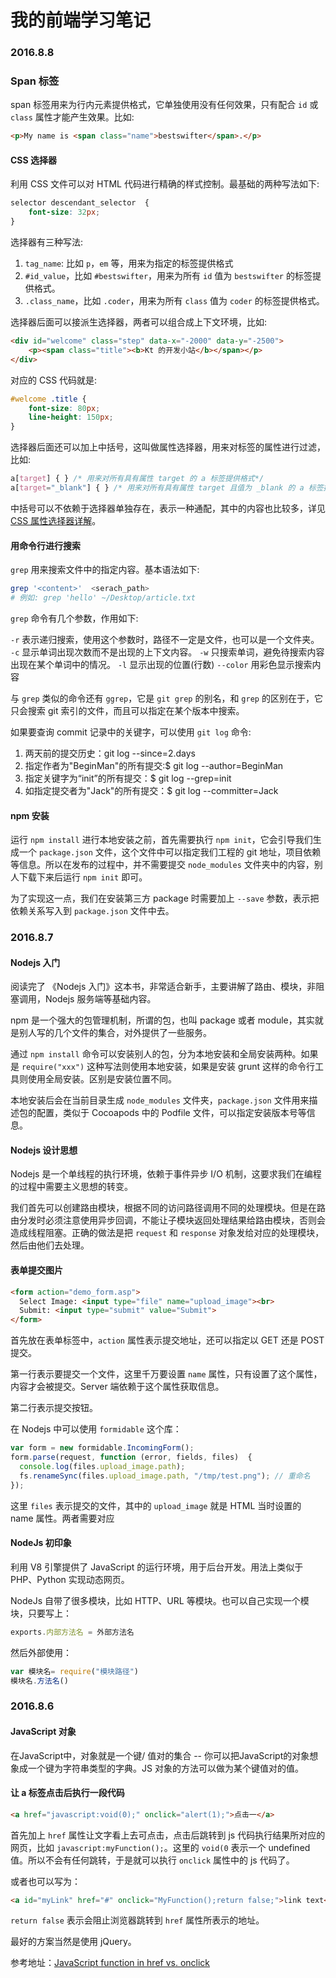# 我的前端学习笔记
### 2016.8.8

### Span 标签

span 标签用来为行内元素提供格式，它单独使用没有任何效果，只有配合 `id` 或 `class` 属性才能产生效果。比如:

```html
<p>My name is <span class="name">bestswifter</span>.</p>
```

#### CSS 选择器

利用 CSS 文件可以对 HTML 代码进行精确的样式控制。最基础的两种写法如下:

```css
selector descendant_selector  {
    font-size: 32px;
}
```

选择器有三种写法:

1. `tag_name`: 比如 `p`，`em` 等，用来为指定的标签提供格式
2. `#id_value`，比如 `#bestswifter`，用来为所有 `id` 值为 `bestswifter` 的标签提供格式。
3. `.class_name`，比如 `.coder`，用来为所有 `class` 值为 `coder` 的标签提供格式。

选择器后面可以接派生选择器，两者可以组合成上下文环境，比如:

```html
<div id="welcome" class="step" data-x="-2000" data-y="-2500">
    <p><span class="title"><b>Kt 的开发小站</b></span></p>
</div>
```

对应的 CSS 代码就是: 

```css
#welcome .title {
    font-size: 80px;
    line-height: 150px;
}
```

选择器后面还可以加上中括号，这叫做属性选择器，用来对标签的属性进行过滤，比如:

```css
a[target] { } /* 用来对所有具有属性 target 的 a 标签提供格式*/
a[target="_blank"] { } /* 用来对所有具有属性 target 且值为 _blank 的 a 标签提供格式*/
```

中括号可以不依赖于选择器单独存在，表示一种通配，其中的内容也比较多，详见 [CSS 属性选择器详解](http://www.w3school.com.cn/css/css_selector_attribute.asp)。

#### 用命令行进行搜索

`grep` 用来搜索文件中的指定内容。基本语法如下:

```bash
grep '<content>'  <serach_path>
# 例如: grep 'hello' ~/Desktop/article.txt
```

`grep` 命令有几个参数，作用如下:

`-r` 表示递归搜索，使用这个参数时，路径不一定是文件，也可以是一个文件夹。
`-c` 显示单词出现次数而不是出现的上下文内容。
`-w` 只搜索单词，避免待搜索内容出现在某个单词中的情况。
`-l` 显示出现的位置(行数)
`--color` 用彩色显示搜索内容

与 `grep` 类似的命令还有 `ggrep`，它是 `git grep` 的别名，和 `grep` 的区别在于，它只会搜索 git 索引的文件，而且可以指定在某个版本中搜索。

如果要查询 commit 记录中的关键字，可以使用 `git log` 命令:

1. 两天前的提交历史：git log --since=2.days
2. 指定作者为"BeginMan"的所有提交:$ git log --author=BeginMan
3. 指定关键字为“init”的所有提交：$ git log --grep=init
4. 如指定提交者为"Jack"的所有提交：$ git log --committer=Jack

#### npm 安装

运行 `npm install` 进行本地安装之前，首先需要执行 `npm init`，它会引导我们生成一个 `package.json` 文件，这个文件中可以指定我们工程的 git 地址，项目依赖等信息。所以在发布的过程中，并不需要提交 `node_modules` 文件夹中的内容，别人下载下来后运行 `npm init` 即可。

为了实现这一点，我们在安装第三方 package 时需要加上 `--save` 参数，表示把依赖关系写入到 `package.json` 文件中去。

### 2016.8.7

#### Nodejs 入门

阅读完了 《Nodejs 入门》这本书，非常适合新手，主要讲解了路由、模块，非阻塞调用，Nodejs 服务端等基础内容。

npm 是一个强大的包管理机制，所谓的包，也叫 package 或者 module，其实就是别人写的几个文件的集合，对外提供了一些服务。

通过 `npm install` 命令可以安装别人的包，分为本地安装和全局安装两种。如果是 `require("xxx")` 这种写法则使用本地安装，如果是安装 grunt 这样的命令行工具则使用全局安装。区别是安装位置不同。

本地安装后会在当前目录生成 `node_modules` 文件夹，`package.json` 文件用来描述包的配置，类似于 Cocoapods 中的 Podfile 文件，可以指定安装版本号等信息。

#### Nodejs 设计思想

Nodejs 是一个单线程的执行环境，依赖于事件异步 I/O 机制，这要求我们在编程的过程中需要主义思想的转变。

我们首先可以创建路由模块，根据不同的访问路径调用不同的处理模块。但是在路由分发时必须注意使用异步回调，不能让子模块返回处理结果给路由模块，否则会造成线程阻塞。正确的做法是把 `request` 和 `response` 对象发给对应的处理模块，然后由他们去处理。

#### 表单提交图片

```html
<form action="demo_form.asp">
  Select Image: <input type="file" name="upload_image"><br>
  Submit: <input type="submit" value="Submit">
</form>
```

首先放在表单标签中，`action` 属性表示提交地址，还可以指定以 GET 还是 POST 提交。

第一行表示要提交一个文件，这里千万要设置 `name` 属性，只有设置了这个属性，内容才会被提交。Server 端依赖于这个属性获取信息。

第二行表示提交按钮。

在 Nodejs 中可以使用 `formidable` 这个库：

```js
var form = new formidable.IncomingForm();
form.parse(request, function (error, fields, files)  {
  console.log(files.upload_image.path);
  fs.renameSync(files.upload_image.path, "/tmp/test.png"); // 重命名
});
```

这里 `files` 表示提交的文件，其中的 `upload_image` 就是 HTML 当时设置的 name 属性。两者需要对应

#### NodeJs 初印象

利用 V8 引擎提供了 JavaScript 的运行环境，用于后台开发。用法上类似于 PHP、Python 实现动态网页。

NodeJs 自带了很多模块，比如 HTTP、URL 等模块。也可以自己实现一个模块，只要写上：

```js
exports.内部方法名 = 外部方法名
```

然后外部使用：

```js
var 模块名= require("模块路径")
模块名.方法名()
```

### 2016.8.6

#### JavaScript 对象

在JavaScript中，对象就是一个键/ 值对的集合 -- 你可以把JavaScript的对象想象成一个键为字符串类型的字典。JS 对象的方法可以做为某个键值对的值。

#### 让 a 标签点击后执行一段代码

```html
<a href="javascript:void(0);" onclick="alert(1);">点击一</a> 
```

首先加上 `href` 属性让文字看上去可点击，点击后跳转到 js 代码执行结果所对应的网页，比如 `javascript:myFunction();`。这里的 `void(0` 
表示一个 undefined 值。所以不会有任何跳转，于是就可以执行 `onclick` 属性中的 js 代码了。

或者也可以写为： 

```html
<a id="myLink" href="#" onclick="MyFunction();return false;">link text</a>
```

`return false` 表示会阻止浏览器跳转到 `href` 属性所表示的地址。

最好的方案当然是使用 jQuery。

参考地址：[JavaScript function in href vs. onclick](http://stackoverflow.com/questions/1070760/javascript-function-in-href-vs-onclick)
